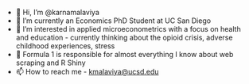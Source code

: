 - 👋 Hi, I’m @karnamalaviya
- 🌱 I’m currently an Economics PhD Student at UC San Diego 
- 👀 I’m interested in applied microeconometrics with a focus on health and education - currently thinking about the opioid crisis, adverse childhood experiences, stress 
- 🚗 Formula 1 is responsible for almost everything I know about web scraping and R Shiny
- 📫 How to reach me - kmalaviya@ucsd.edu

<!---
karnamalaviya/karnamalaviya is a ✨ special ✨ repository because its `README.md` (this file) appears on your GitHub profile.
You can click the Preview link to take a look at your changes.
--->
